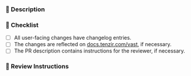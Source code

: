 ###  :notebook_with_decorative_cover: Description

<!-- Describe the change you've made in this section. -->

###  :memo: Checklist

- [ ] All user-facing changes have changelog entries.
- [ ] The changes are reflected on [docs.tenzir.com/vast](https://docs.tenzir.com/vast), if necessary.
- [ ] The PR description contains instructions for the reviewer, if necessary.

### :dart: Review Instructions

<!-- Provide instructions for the reviewer here, e.g., review this pull request commit-by-commit, or file-by-file. -->
